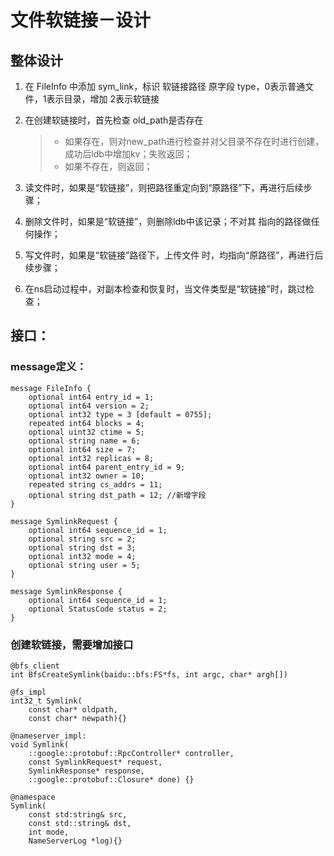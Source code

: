 
# 文件软链接－设计
## 整体设计
1. 在 FileInfo 中添加 sym_link，标识 软链接路径
      原字段 type，0表示普通文件，1表示目录，增加 2表示软链接
2. 在创建软链接时，首先检查 old_path是否存在
      >* 如果存在，则对new_path进行检查并对父目录不存在时进行创建，成功后ldb中增加kv；失败返回；
      >* 如果不存在，则返回；

3. 读文件时，如果是“软链接”，则把路径重定向到“原路径”下，再进行后续步骤；
4. 删除文件时，如果是“软链接”，则删除ldb中该记录；不对其 指向的路径做任何操作；
5. 写文件时，如果是“软链接”路径下，上传文件 时，均指向“原路径”，再进行后续步骤；
6. 在ns启动过程中，对副本检查和恢复时，当文件类型是“软链接”时，跳过检查；

## 接口：
### message定义：
```
message FileInfo {
    optional int64 entry_id = 1;
    optional int64 version = 2;
    optional int32 type = 3 [default = 0755];
    repeated int64 blocks = 4;
    optional uint32 ctime = 5;
    optional string name = 6;
    optional int64 size = 7;
    optional int32 replicas = 8;
    optional int64 parent_entry_id = 9;
    optional int32 owner = 10;
    repeated string cs_addrs = 11;
    optional string dst_path = 12; //新增字段
}
```
```
message SymlinkRequest {
    optional int64 sequence_id = 1;
    optional string src = 2;
    optional string dst = 3;
    optional int32 mode = 4;
    optional string user = 5;
}
```
```
message SymlinkResponse {
    optional int64 sequence_id = 1;
    optional StatusCode status = 2;
}
```
### 创建软链接，需要增加接口
```
@bfs_client
int BfsCreateSymlink(baidu::bfs:FS*fs, int argc, char* argh[])
```
```
@fs_impl
int32_t Symlink(
    const char* oldpath,
    const char* newpath){}
```
```
@nameserver_impl:
void Symlink(
    ::google::protobuf::RpcController* controller,
    const SymlinkRequest* request,
    SymlinkResponse* response,
    ::google::protobuf::Closure* done) {}
```
```
@namespace
Symlink(
    const std:string& src,
    const std::string& dst,
    int mode,
    NameServerLog *log){}
```
